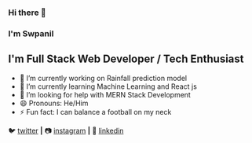 ### Hi there 👋
### I'm Swpanil 
## I'm Full Stack Web Developer /  Tech Enthusiast


- 🔭 I’m currently working on Rainfall prediction model
- 🌱 I’m currently learning Machine Learning and React js
- 🤔 I’m looking for help with MERN Stack Development
- 😄 Pronouns: He/Him
- ⚡ Fun fact: I can balance a football on my neck 

🐦 [twitter][twitter] **|** 
📷 [instagram][instagram] **|** 
👔 [linkedin][linkedin]

[twitter]: https://twitter.com/Swapnil12381855
[instagram]: https://instagram.com/swapnil_1999
[linkedin]: https://linkedin.com/in/swapnil-wadhankar-7751b1178


